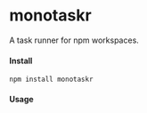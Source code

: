 # monotaskr

A task runner for npm workspaces.

#### Install

```
npm install monotaskr
```

#### Usage
